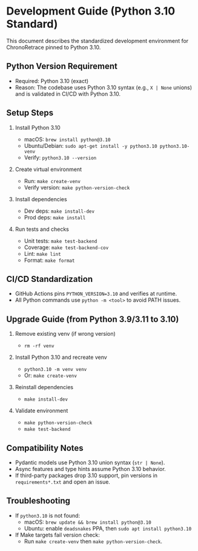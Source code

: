 # Development Guide (Python 3.10 Standard)

This document describes the standardized development environment for ChronoRetrace pinned to Python 3.10.

## Python Version Requirement

- Required: Python 3.10 (exact)
- Reason: The codebase uses Python 3.10 syntax (e.g., `X | None` unions) and is validated in CI/CD with Python 3.10.

## Setup Steps

1. Install Python 3.10
   - macOS: `brew install python@3.10`
   - Ubuntu/Debian: `sudo apt-get install -y python3.10 python3.10-venv`
   - Verify: `python3.10 --version`

2. Create virtual environment
   - Run: `make create-venv`
   - Verify version: `make python-version-check`

3. Install dependencies
   - Dev deps: `make install-dev`
   - Prod deps: `make install`

4. Run tests and checks
   - Unit tests: `make test-backend`
   - Coverage: `make test-backend-cov`
   - Lint: `make lint`
   - Format: `make format`

## CI/CD Standardization

- GitHub Actions pins `PYTHON_VERSION=3.10` and verifies at runtime.
- All Python commands use `python -m <tool>` to avoid PATH issues.

## Upgrade Guide (from Python 3.9/3.11 to 3.10)

1. Remove existing venv (if wrong version)
   - `rm -rf venv`

2. Install Python 3.10 and recreate venv
   - `python3.10 -m venv venv`
   - Or: `make create-venv`

3. Reinstall dependencies
   - `make install-dev`

4. Validate environment
   - `make python-version-check`
   - `make test-backend`

## Compatibility Notes

- Pydantic models use Python 3.10 union syntax (`str | None`).
- Async features and type hints assume Python 3.10 behavior.
- If third-party packages drop 3.10 support, pin versions in `requirements*.txt` and open an issue.

## Troubleshooting

- If `python3.10` is not found:
  - macOS: `brew update && brew install python@3.10`
  - Ubuntu: enable `deadsnakes` PPA, then `sudo apt install python3.10`
- If Make targets fail version check:
  - Run `make create-venv` then `make python-version-check`.
